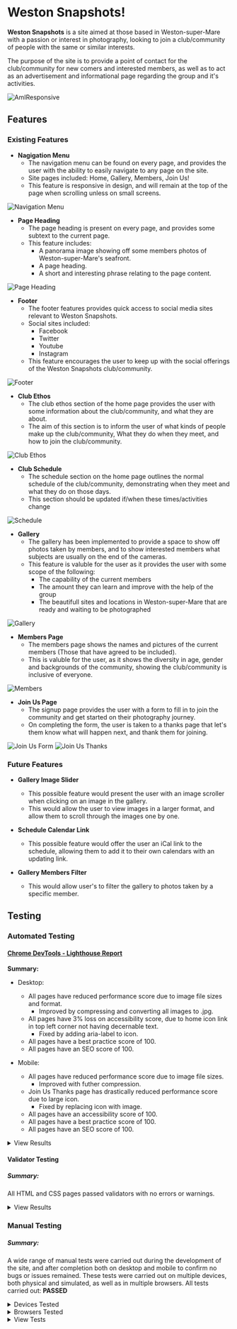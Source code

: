 # Weston Snapshots!

**Weston Snapshots** is a site aimed at those based in Weston-super-Mare with a passion or interest in photography, looking to join a club/community of people with the same or similar interests.

The purpose of the site is to provide a point of contact for the club/community for new comers and interested members, as well as to act as an advertisement and informational page regarding the group and it's activities.

![AmIResponsive](media/weston-snapshots-mockup.png)

## Features

### Existing Features

* __Nagigation Menu__
  * The navigation menu can be found on every page, and provides the user with the ability to easily navigate to any page on the site.
  * Site pages included: Home, Gallery, Members, Join Us!
  * This feature is responsive in design, and will remain at the top of the page when scrolling unless on small screens.

![Navigation Menu](media/weston-snapshots-navigation.png)

* __Page Heading__
  * The page heading is present on every page, and provides some subtext to the current page.
  * This feature includes:
    * A panorama image showing off some members photos of Weston-super-Mare's seafront.
    * A page heading.
    * A short and interesting phrase relating to the page content.

![Page Heading](media/weston-snapshots-page-heading.png)

* __Footer__
  * The footer features provides quick access to social media sites relevant to Weston Snapshots.
  * Social sites included:
    * Facebook
    * Twitter
    * Youtube
    * Instagram
  * This feature encourages the user to keep up with the social offerings of the Weston Snapshots club/community.

![Footer](media/weston-snapshots-footer.png)

* __Club Ethos__
  * The club ethos section of the home page provides the user with some information about the club/community, and what they are about.
  * The aim of this section is to inform the user of what kinds of people make up the club/community, What they do when they meet, and how to join the club/community.

![Club Ethos](media/weston-snapshots-club-ethos.png)

* __Club Schedule__
  * The schedule section on the home page outlines the normal schedule of the club/community, demonstrating when they meet and what they do on those days.
  * This section should be updated if/when these times/activities change

![Schedule](media/weston-snapshots-schedule.png)

* __Gallery__
  * The gallery has been implemented to provide a space to show off photos taken by members, and to show interested members what subjects are usually on the end of the cameras.
  * This feature is valuble for the user as it provides the user with some scope of the following:
    * The capability of the current members
    * The amount they can learn and improve with the help of the group
    * The beautifull sites and locations in Weston-super-Mare that are ready and waiting to be photographed

![Gallery](media/weston-snapshots-schedule.png)

* __Members Page__
  * The members page shows the names and pictures of the current members (Those that have agreed to be included).
  * This is valuble for the user, as it shows the diversity in age, gender and backgrounds of the community, showing the club/community is inclusive of everyone.

![Members](media/weston-snapshots-members.png)

* __Join Us Page__
  * The signup page provides the user with a form to fill in to join the community and get started on their photography journey.
  * On completing the form, the user is taken to a thanks page that let's them know what will happen next, and thank them for joining.

![Join Us Form](media/weston-snapshots-joinus-form.png)
![Join Us Thanks](media/weston-snapshots-joinus-thanks.png)

### Future Features

* __Gallery Image Slider__
  * This possible feature would present the user with an image scroller when clicking on an image in the gallery.
  * This would allow the user to view images in a larger format, and allow them to scroll through the images one by one.

* __Schedule Calendar Link__
  * This possible feature would offer the user an iCal link to the schedule, allowing them to add it to their own calendars with an updating link.

* __Gallery Members Filter__
  * This would allow user's to filter the gallery to photos taken by a specific member.

## Testing

### Automated Testing

#### [Chrome DevTools - Lighthouse Report](https://developer.chrome.com/docs/devtools/)

**Summary:**

* Desktop:
  * All pages have reduced performance score due to image file sizes and format.
    * Improved by compressing and converting all images to .jpg.
  * All pages have 3% loss on accessibility score, due to home icon link in top left corner not having decernable text.
    * Fixed by adding aria-label to icon.
  * All pages have a best practice score of 100.
  * All pages have an SEO score of 100.

* Mobile:
  * All pages have reduced performance score due to image file sizes.
    * Improved with futher compression.
  * Join Us Thanks page has drastically reduced performance score due to large icon.
    * Fixed by replacing icon with image.
  * All pages have an accessibility score of 100.
  * All pages have a best practice score of 100.
  * All pages have an SEO score of 100.

<details>
<summary>View Results</summary>

* **Desktop Mode:**

**Home**
![Chrome Devtools - Desktop Home](media/weston-snapshots-chromedev-desktop-home.png)
**Gallery**
![Chrome Devtools - Desktop Gallery](media/weston-snapshots-chromedev-desktop-gallery.png)
**Members**
![Chrome Devtools - Desktop Members](media/weston-snapshots-chromedev-desktop-members.png)
**Join Us - Form**
![Chrome Devtools - Desktop Join Us Form](media/weston-snapshots-chromedev-desktop-joinus-form.png)
**Join Us - Thanks**
![Chrome Devtools - Desktop Join Us Thanks](media/weston-snapshots-chromedev-desktop-joinus-thanks.png)

* **Mobile Mode:**

**Home**
![Chrome Devtools - Mobile Home](media/weston-snapshots-chromedev-desktop-home.png)
**Gallery**
![Chrome Devtools - Mobile Gallery](media/weston-snapshots-chromedev-desktop-gallery.png)
**Members**
![Chrome Devtools - Mobile Members](media/weston-snapshots-chromedev-desktop-members.png)
**Join Us - Form**
![Chrome Devtools - Mobile Join Us Form](media/weston-snapshots-chromedev-desktop-joinus-form.png)
**Join Us - Thanks**
![Chrome Devtools - Mobile Join Us Thanks](media/weston-snapshots-chromedev-desktop-joinus-thanks.png)

</details>

#### Validator Testing

##### Summary:

All HTML and CSS pages passed validators with no errors or warnings.

<details>
<summary>View Results</summary>

* HTML
  * [Index](https://lukebinmore.github.io/Weston-Snapshots/index.html)
    * No errors or warnings were returned when passing through the official [W3C Validator](https://validator.w3.org/nu/?doc=https%3A%2F%2Flukebinmore.github.io%2FWeston-Snapshots%2Findex.html)
  * [Gallery](https://lukebinmore.github.io/Weston-Snapshots/pages/gallery.html)
    * No errors or warnings were returned when passing through the official [W3C Validator](https://validator.w3.org/nu/?doc=https%3A%2F%2Flukebinmore.github.io%2FWeston-Snapshots%2Fpages%2Fgallery.html)
  * [Members](https://lukebinmore.github.io/Weston-Snapshots/pages/members.html)
    * No errors or warnings were returned when passing through the official [W3C Validator](https://validator.w3.org/nu/?doc=https%3A%2F%2Flukebinmore.github.io%2FWeston-Snapshots%2Fpages%2Fmembers.html)
  * [Joinus Form](https://lukebinmore.github.io/Weston-Snapshots/pages/joinus-form.html)
    * No errors or warnings were returned when passing through the official [W3C Validator](https://validator.w3.org/nu/?doc=https%3A%2F%2Flukebinmore.github.io%2FWeston-Snapshots%2Fpages%2Fjoinus-form.html)
  * [Joinus Thanks](https://lukebinmore.github.io/Weston-Snapshots/pages/joinus-thanks.html)
    * No errors or warnings were returned when passing through the official [W3C Validator](https://validator.w3.org/nu/?doc=https%3A%2F%2Flukebinmore.github.io%2FWeston-Snapshots%2Fpages%2Fjoinus-thanks.html)

* CSS
  * [Index](https://lukebinmore.github.io/Weston-Snapshots/index.html)
    * No errors or warnings were returned when passing through the official [(Jigsaw) Validator](https://jigsaw.w3.org/css-validator/validator?uri=https%3A%2F%2Flukebinmore.github.io%2FWeston-Snapshots%2Findex.html&profile=css3svg&usermedium=all&warning=1&vextwarning=&lang=en)
  * [Gallery](https://lukebinmore.github.io/Weston-Snapshots/pages/gallery.html)
    * No errors or warnings were returned when passing through the official [(Jigsaw) Validator](https://jigsaw.w3.org/css-validator/validator?uri=https%3A%2F%2Flukebinmore.github.io%2FWeston-Snapshots%2Fpages%2Fgallery.html&profile=css3svg&usermedium=all&warning=1&vextwarning=&lang=en)
  * [Members](https://lukebinmore.github.io/Weston-Snapshots/pages/members.html)
    * No errors or warnings were returned when passing through the official [(Jigsaw) Validator](https://jigsaw.w3.org/css-validator/validator?uri=https%3A%2F%2Flukebinmore.github.io%2FWeston-Snapshots%2Fpages%2Fmembers.html&profile=css3svg&usermedium=all&warning=1&vextwarning=&lang=en)
  * [Joinus Form](https://lukebinmore.github.io/Weston-Snapshots/pages/joinus-form.html)
    * No errors or warnings were returned when passing through the official [(Jigsaw) Validator](https://jigsaw.w3.org/css-validator/validator?uri=https%3A%2F%2Flukebinmore.github.io%2FWeston-Snapshots%2Fpages%2Fjoinus-form.html&profile=css3svg&usermedium=all&warning=1&vextwarning=&lang=en)
  * [Joinus Thanks](https://lukebinmore.github.io/Weston-Snapshots/pages/joinus-thanks.html)
    * No errors or warnings were returned when passing through the official [(Jigsaw) Validator](https://jigsaw.w3.org/css-validator/validator?uri=https%3A%2F%2Flukebinmore.github.io%2FWeston-Snapshots%2Fpages%2Fjoinus-thanks.html&profile=css3svg&usermedium=all&warning=1&vextwarning=&lang=en)

</details>

### Manual Testing

##### Summary:

A wide range of manual tests were carried out during the development of the site, and after completion both on desktop and mobile to confirm no bugs or issues remained.
These tests were carried out on multiple devices, both physical and simulated, as well as in multiple browsers.
All tests carried out: **PASSED**

<details>
<summary>Devices Tested</summary>

<details>
<summary>Physical Devices</summary>

* Desktop PC (Windows 10)
* Macbook Pro (OSX)
* Samsung Galaxy S10+ (Android)
* iPhone 11 (IOS)
* Kindle Fire Tablet (FireOS)

</details>
<details>
<summary>Simulated Devices</summary>

Tested using [Chrome DevTools](https://developer.chrome.com/docs/devtools/)

* Moto G4
* Nexus 10
* Pixel 2
* Pixel 2 XL
* iPhone 5/SE
* iPhone 6/7/8
* iPhone 6/7/8 Plus
* iPhone X
* iPad
* iPad Pro
* Surface Duo
* Nest Hub
* Nest Hub Max

</details>
</details>

<details>
<summary>Browsers Tested</summary>

* Chrome
* Edge
* Firefox
* Opera
* Safari
* Silk Browser

</details>

<details>
<summary>View Tests</summary>

<details>
<summary>Functional Tests</summary>

* Site Header
  * Check if header stays fixed when scrolling
  * Check if content is not hidden behind header
* Home Icon
  * Check if link takes user back to the home page on all pages
  * Check if the icon loads on all pages
* Site Title
  * Check if spelling is correct
  * Check if positioning is correct
* Navigation Menu
  * Check if list shows in correct order
  * Check if list is aligned properly on all pages
  * Check if items link to correct pages
  * Check if items change when hovered over
  * Check if items change when on that page
* Footer
  * Check if footer stays fixed at bottom of window
  * Check if content is not hidden behind footer
* Social Links
  * Check if all social links take user to correct site
  * Check if all links open in new tab
  * Check if all icons are aligned properly
* Page Banners
  * Check if all pages load banner image correctly
  * Check if all pages banner is correctly sized and aligned
  * Check if all banners have unique heading
  * Check if all banners have unique phrase
  * Check if banner text is positioned correctly
  * Check if banner images complete correct animation on page load
* Page Header
  * Check if all pages load site header properly
  * Check if all page headers have unique text
  * Check if all page headers are correctly alligned
  * Check if all page headers are correctly positioned
* Home Page - Ethos
  * Check if images load properly
  * Check if text is sized properly
  * Check if content is spaced and aligned properly
* Home Page - Schedule
  * Check if all schedule days are showing
  * Check if all details are positioned and aligned correctly
  * Check if each day's "More Details" section expands properly
  * Check if icons display correctly
* Gallery
  * Check if all images load
  * Check if all images are spaced correctly
  * Check if all images are aligned correctly
* Members
  * Check if all images have correct shape
  * Check if all names are spelt correctly
  * Check if all names are aligned with the correct face
* Join Us Form
  * Check if all fields display correctly
  * Check if all fields correctly adjust when hovered over
  * Check if all fields accept input
  * Check if all fields are aligned correctly
  * Check if clear form button clears form
  * Check if join the community! button submit's completed form correctly
  * Check if all fields are required for successful submit
* Join Us Thanks
  * Check if camera image is positioned correctly
  * Check if thank you text is aligned properly

</details>

<details>
<summary>View Responsiveness Tests</summary>

* @1200px
  * Page Content Containers widens
  * Footer Spacer widens
  * Home page Ethos content blocks widden and reduce to two side by side
  * Gallery reduces to two columns
  * Members reduces to two columns
* @1000px
  * Gallery reduces to one column
* @800px
  * Header becomes relative
  * Content isn't pushed too far down by header
  * Title and menu center and stack
  * Page Content containers widen to full screen width
  * Footer spacer widens to full screen width
  * Footer becomes relative
  * Content isn't pushed away from footer
  * Social Networks reduce spacing
  * Members reduce to one column
* @700px
  * Home page Ethos content blocks widden and reduce to single stacked
  * Home page Ethos blocks adjust height to fit content
  * Home page Schedule text condenses into list
* @500px
  * Site title reduces size
  * Navigation menu expands to full window width
  * Navigation menu items removes roudned edges on hover
  * Page title reduces size
  * Join Us page form widdens to full window width
  * Join Us page text reduces size
  * Join Us page image widdens
* @465px
  * Home page Schedule text reduces size

</details>

### Unfixed Bugs



## Deployment

Write about how the project has been deployed to GitHub, and how this was done.

Include link to live site.

## Credits

Provide credit where neccessary. I've written everything myself, so it's mainly content such as images.

Create a subsection for each type of content. E.G. Content on the site, Media e.c.t.